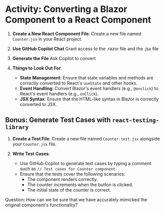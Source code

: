 # Activity: Converting a Blazor Component to a React Component

1. **Create a New React Component File**: Create a new file named `Counter.jsx` in your React project.

2. **Use GitHub Copilot Chat** Grant access to the .razor file and the .jsx file

3. **Generate the File** Ask Copilot to convert

4. **Things to Look Out For**:
   - **State Management**: Ensure that state variables and methods are correctly converted to React's `useState` and other hooks.
   - **Event Handling**: Convert Blazor's event handlers (e.g., `@onclick`) to React's event handlers (e.g., `onClick`).
   - **JSX Syntax**: Ensure that the HTML-like syntax in Blazor is correctly converted to JSX.

## Bonus: Generate Test Cases with `react-testing-library`

1. **Create a Test File**: Create a new file named `Counter.test.jsx` alongside your `Counter.jsx` file.

2. **Write Test Cases**:

   - Use GitHub Copilot to generate test cases by typing a comment such as `// Test cases for Counter component`.
   - Ensure that the tests cover the following scenarios:
     - The component renders correctly.
     - The counter increments when the button is clicked.
     - The initial state of the counter is correct.

Question: How can we be sure that we have accurately mimicked the original component's functionality?